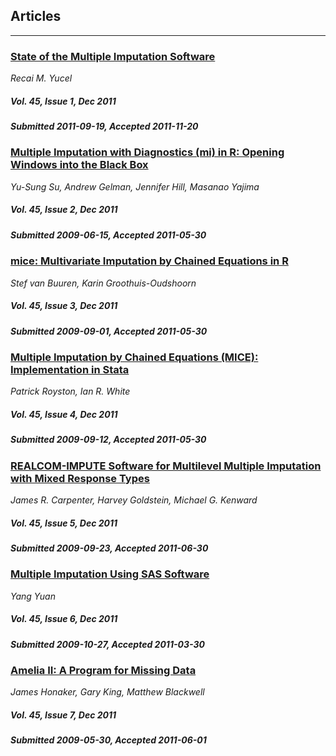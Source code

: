 ## Articles

***

### [State of the Multiple Imputation Software](/jstatsoft/v45/i01.html)

*Recai M. Yucel*

##### Vol. 45, Issue 1, Dec 2011

##### Submitted 2011-09-19, Accepted 2011-11-20

### [Multiple Imputation with Diagnostics (mi) in R: Opening Windows into the Black Box](/jstatsoft/v45/i02.html)

*Yu-Sung Su, Andrew Gelman, Jennifer Hill, Masanao Yajima*

##### Vol. 45, Issue 2, Dec 2011

##### Submitted 2009-06-15, Accepted 2011-05-30

### [mice: Multivariate Imputation by Chained Equations in R](/jstatsoft/v45/i03.html)

*Stef van Buuren, Karin Groothuis-Oudshoorn*

##### Vol. 45, Issue 3, Dec 2011

##### Submitted 2009-09-01, Accepted 2011-05-30

### [Multiple Imputation by Chained Equations (MICE): Implementation in Stata](/jstatsoft/v45/i04.html)

*Patrick Royston, Ian R. White*

##### Vol. 45, Issue 4, Dec 2011

##### Submitted 2009-09-12, Accepted 2011-05-30

### [REALCOM-IMPUTE Software for Multilevel Multiple Imputation with Mixed Response Types](/jstatsoft/v45/i05.html)

*James R. Carpenter, Harvey Goldstein, Michael G. Kenward*

##### Vol. 45, Issue 5, Dec 2011

##### Submitted 2009-09-23, Accepted 2011-06-30

### [Multiple Imputation Using SAS Software](/jstatsoft/v45/i06.html)

*Yang Yuan*

##### Vol. 45, Issue 6, Dec 2011

##### Submitted 2009-10-27, Accepted 2011-03-30

### [Amelia II: A Program for Missing Data](/jstatsoft/v45/i07.html)

*James Honaker, Gary King, Matthew Blackwell*

##### Vol. 45, Issue 7, Dec 2011

##### Submitted 2009-05-30, Accepted 2011-06-01

